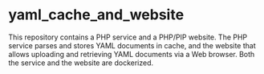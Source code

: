 # yaml_cache_and_website
This repository contains a PHP service and a PHP/PIP website. The PHP service parses and stores YAML documents in cache, and the website that allows uploading and retrieving YAML documents via a Web browser. Both the service and the website are dockerized.
